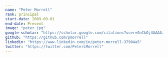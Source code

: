 ```yaml
---
name: "Peter Morrell"
rank: principal
start-date: 2009-09-01
end-date: Present
image: "peter.jpg"
google-scholar: "https://scholar.google.com/citations?user=GnCbOj4AAAAJ&hl=en"
github: "https://github.com/pmorrell"
linkedin: "https://www.linkedin.com/in/peter-morrell-37904a5"
twitter: "https://twitter.com/PeterLMorrell"
---
```


<!--Peter Morrell is an Associate Professor at the University of Minnesota’s Department of Agronomy and Plant Genetics. He got his PhD from Claremont Graduate University in 1997 and completed his postdoctoral training at the University of Georgia and University of California at Irvine. Before joining the University of Minnesota in 2009, he worked at Monsanto for two years as a research geneticist.-->
